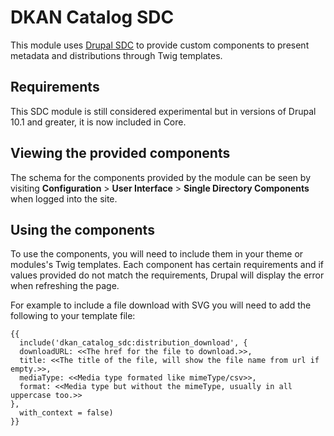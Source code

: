 # DKAN Catalog SDC

This module uses [Drupal SDC](https://www.drupal.org/project/sdc) to provide custom components to present metadata and distributions through Twig templates. 

## Requirements
This SDC module is still considered experimental but in versions of Drupal 10.1 and greater, it is now included in Core. 

## Viewing the provided components
The schema for the components provided by the module can be seen by visiting **Configuration** > **User Interface** > **Single Directory Components** when logged into the site. 

## Using the components
To use the components, you will need to include them in your theme or modules's Twig templates. Each component has certain requirements and if values provided do not match the requirements, Drupal will display the error when refreshing the page. 

For example to include a file download with SVG you will need to add the following to your template file:

```
{{
  include('dkan_catalog_sdc:distribution_download', {
  downloadURL: <<The href for the file to download.>>,
  title: <<The title of the file, will show the file name from url if empty.>>,
  mediaType: <<Media type formated like mimeType/csv>>,
  format: <<Media type but without the mimeType, usually in all uppercase too.>>
}, 
  with_context = false) 
}}
```

